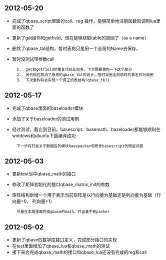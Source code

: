 ##	2012-05-20
+ 完成了qbase_script里面的call、reg 操作，能够简单地注册函数和调用lua里面的函数了
+ 更新了get操作和getfield，现在能够获取table的放回了（as a name）
+ 删除了qbase_tbl结构，暂时表格只是用一个全局的Name去保存。
+ 暂时没测试带参数call

		1.	get和getfield的重复代码比较多，下次需要重构一下这个部分
		2.	另外现在取消了原来的qbase_tbl的设计，暂时采用全局临时的表名作为调用
		3.	下次重构将会实现一个真正的表结构(qbase_tbl)


##	2012-05-17
+ 完成了qbase里面的baseloader模块
+ 添加了关于baseloader的测试用例
+ 经过测试，截止到目前，basescript、basemath、baseloader都能够顺利在windows和ubuntu下面编译成功

		下一步将开发关于数据包的模块basepacker和修复basescript的残留问题
		
##	2012-05-03
+ 更新test当中qbase_math的接口
+ 修改了矩阵初始化的接口qbase_matrix_init的参数
+ 矩阵结构新增一个用于表示当前矩阵是以行向量为基础还是列向量为基础（行向量=0， 列向量=1）

		尽量在本周里面完成qbase的math，并且着手到packer

##	2012-05-02

+ 更新了qbase的数学库接口定义，完成部分接口的实现
+ 在test里面增加了qbase_lua和qbase_math的测试
+ 接下来会完成qbase_math的接口和qbase_lua还没有完成的reg和call